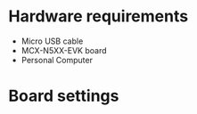 Hardware requirements
=====================
- Micro USB cable
- MCX-N5XX-EVK board
- Personal Computer


Board settings
==============


